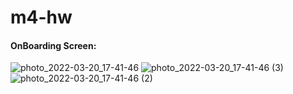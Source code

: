 # m4-hw

#### OnBoarding Screen:

![photo_2022-03-20_17-41-46](https://user-images.githubusercontent.com/62104475/159160568-b3264add-6875-436c-92e7-ba1180249bd7.jpg)
![photo_2022-03-20_17-41-46 (3)](https://user-images.githubusercontent.com/62104475/159160572-74e8a336-9bfc-4022-b11e-2887addf222a.jpg)
![photo_2022-03-20_17-41-46 (2)](https://user-images.githubusercontent.com/62104475/159160575-1f88a8c7-d74b-44a9-9380-46faeee72c52.jpg)

